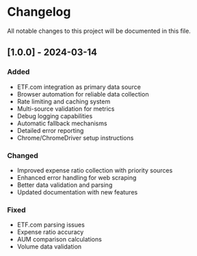 # Changelog

All notable changes to this project will be documented in this file.

## [1.0.0] - 2024-03-14

### Added
- ETF.com integration as primary data source
- Browser automation for reliable data collection
- Rate limiting and caching system
- Multi-source validation for metrics
- Debug logging capabilities
- Automatic fallback mechanisms
- Detailed error reporting
- Chrome/ChromeDriver setup instructions

### Changed
- Improved expense ratio collection with priority sources
- Enhanced error handling for web scraping
- Better data validation and parsing
- Updated documentation with new features

### Fixed
- ETF.com parsing issues
- Expense ratio accuracy
- AUM comparison calculations
- Volume data validation 